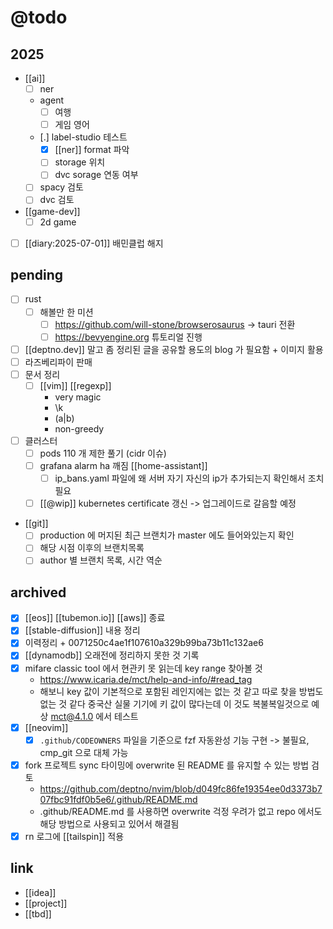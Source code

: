 # @todo
## 2025
- [[ai]]
  - [ ] ner
  - agent
    - [ ] 여행
    - [ ] 게임 영어
  - [.] label-studio 테스트
    - [X] [[ner]] format 파악
    - [ ] storage 위치
    - [ ] dvc sorage 연동 여부
  - [ ] spacy 검토
  - [ ] dvc 검토
- [[game-dev]]
  - [ ] 2d game
- [ ] [[diary:2025-07-01]] 배민클럽 해지

## pending
- [ ] rust
  - [ ] 해볼만 한 미션
    - [ ] https://github.com/will-stone/browserosaurus -> tauri 전환
    - [ ] https://bevyengine.org 튜토리얼 진행
- [ ] [[deptno.dev]] 말고 좀 정리된 글을 공유할 용도의 blog 가 필요함 + 이미지 활용
- [ ] 라즈베리파이 판매
- [ ] 문서 정리
  - [ ] [[vim]] [[regexp]]
    - very magic
    - \k
    - (a|b)
    - non-greedy
- [ ] 클러스터
  - [ ] pods 110 개 제한 풀기 (cidr 이슈)
  - [ ] grafana alarm ha 깨짐 [[home-assistant]]
    - [ ] ip_bans.yaml 파일에 왜 서버 자기 자신의 ip가 추가되는지 확인해서 조치 필요
  - [ ] [[@wip]] kubernetes certificate 갱신 -> 업그레이드로 갈음할 예정
- [[git]]
  - [ ] production 에 머지된 최근 브랜치가 master 에도 들어와있는지 확인
  - [ ] 해당 시점 이후의 브랜치목록
  - [ ] author 별 브랜치 목록, 시간 역순

## archived
- [X] [[eos]] [[tubemon.io]] [[aws]] 종료
- [X] [[stable-diffusion]] 내용 정리
- [X] 이력정리 + 0071250c4ae1f107610a329b99ba73b11c132ae6
- [X] [[dynamodb]] 오래전에 정리하지 못한 것 기록
- [X] mifare classic tool 에서 현관키 못 읽는데 key range  찾아볼 것
  + https://www.icaria.de/mct/help-and-info/#read_tag
  - 해보니 key  값이 기본적으로 포함된 레인지에는 없는 것 같고 따로 찾을 방법도  없는 것  같다  중국산 실물 기기에 키 값이 많다는데 이 것도 복불복일것으로 예상 mct@4.1.0 에서 테스트
- [X] [[neovim]]
  - [X] `.github/CODEOWNERS` 파일을 기준으로 fzf 자동완성 기능 구현 -> 불필요, cmp_git 으로 대체 가능
- [X] fork 프로젝트 sync 타이밍에 overwrite 된 README 를 유지할 수 있는 방법 검토
  + https://github.com/deptno/nvim/blob/d049fc86fe19354ee0d3373b707fbc91fdf0b5e6/.github/README.md
  - .github/README.md 를 사용하면 overwrite 걱정 우려가 없고 repo 에서도 해당 방법으로 사용되고 있어서 해결됨
- [X] rn 로그에 [[tailspin]] 적용

## link 
- [[idea]]
- [[project]]
- [[tbd]]
